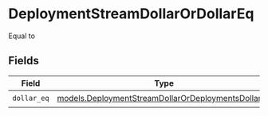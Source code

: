 # DeploymentStreamDollarOrDollarEq

Equal to


## Fields

| Field                                                                                                          | Type                                                                                                           | Required                                                                                                       | Description                                                                                                    |
| -------------------------------------------------------------------------------------------------------------- | -------------------------------------------------------------------------------------------------------------- | -------------------------------------------------------------------------------------------------------------- | -------------------------------------------------------------------------------------------------------------- |
| `dollar_eq`                                                                                                    | [models.DeploymentStreamDollarOrDeploymentsDollarEq](../models/deploymentstreamdollarordeploymentsdollareq.md) | :heavy_check_mark:                                                                                             | N/A                                                                                                            |